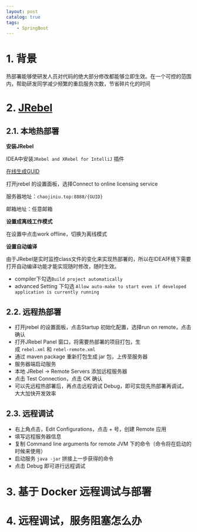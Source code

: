 ```yaml
---
layout: post   	
catalog: true 	
tags:
    - SpringBoot
---
```



# 1. 背景

热部署能够使研发人员对代码的绝大部分修改都能够立即生效。在一个可控的范围内，帮助研发同学减少频繁的重启服务次数，节省碎片化的时间

# 2. [JRebel](https://manuals.jrebel.com/)

## 2.1. 本地热部署

**安装JRebel**

IDEA中安装`JRebel and XRebel for IntelliJ` 插件

[在线生成GUID](https://www.guidgen.com/)

打开jrebel 的设置面板，选择Connect to online licensing service

服务器地址：`chaojiniu.top:8888/{GUID}`

邮箱地址：任意邮箱

**设置成离线工作模式**

在设置中点击work offline，切换为离线模式

**设置自动编译**

由于JRebel是实时监控class文件的变化来实现热部署的，所以在IDEA环境下需要打开自动编译功能才能实现随时修改，随时生效。

- compiler下勾选`Build project automatically`
- advanced Setting 下勾选 `Allow auto-make to start even if developed application is currently running`

## 2.2. 远程热部署

- 打开jrebel 的设置面板，点击Startup 初始化配置，选择run on remote，点击确认
- 打开JRebel Panel 窗口，将需要热部署的项目打包，生成 `rebel.xml` 和 `rebel-remote.xml`
- 通过 maven package 重新打包生成 jar 包，上传至服务器
- 服务器端启动服务
- 本地 JRebel -> Remote Servers 添加远程服务器
- 点击 Test Connection，点击 OK 确认
- 可以先远程热部署后，再点击远程调试 Debug，即可实现先热部署再调试，大大加快开发效率

## 2.3. 远程调试

- 右上角点击，Edit Configurations，点击 + 号，创建 Remote 应用
- 填写远程服务器信息
- 复制 Command line arguments for remote JVM 下的命令（命令将在启动的时候来使用）
- 启动服务  `java -jar` 拼接上一步获得的命令
- 点击 Debug 即可进行远程调试

# 3. 基于 Docker 远程调试与部署

# 4. 远程调试，服务阻塞怎么办






